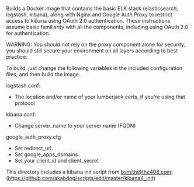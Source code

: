 Builds a Docker image that contains the basic ELK stack (elasticsearch, logstash, kibana), along with Nginx and Google Auth Proxy to restrict access to kibana using OAuth 2.0 authentication. These instructions assume basic familiarity with all the components, including using OAuth 2.0 for authentication.

WARNING: You should not rely on the proxy component alone for security; you should still secure your environment on all layers according to best practice.

To build, just change the following variables in the included configuration files, and then build the image.

logstash.conf:
- The location and/or name of your lumberjack certs, if you're using that protocol

kibana.conf:
- Change server_name to your server name (FQDN)

google_auth_proxy.cfg
- Set redirect_url
- Set google_apps_domains
- Set your client_id and client_secret

This directory includes a kibana init script from bsmith@the408.com: (https://github.com/akabdog/scripts/edit/master/kibana4_init)
